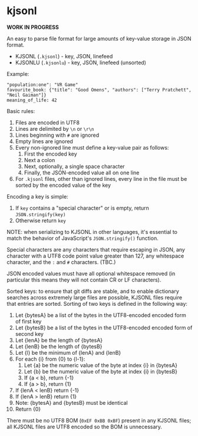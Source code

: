 # kjsonl

**WORK IN PROGRESS**

An easy to parse file format for large amounts of key-value storage in JSON format.

- KJSONL (`.kjsonl`) - key, JSON, linefeed
- KJSONLU (`.kjsonlu`) - key, JSON, linefeed (unsorted)

Example:

```
"population:one": "VR Game"
favourite_book: {"title": "Good Omens", "authors": ["Terry Pratchett", "Neil Gaiman"]}
meaning_of_life: 42
```

Basic rules:

1. Files are encoded in UTF8
1. Lines are delimited by `\n` or `\r\n`
1. Lines beginning with `#` are ignored
1. Empty lines are ignored
1. Every non-ignored line must define a key-value pair as follows:
   1. First the encoded key
   1. Next a colon
   1. Next, optionally, a single space character
   1. Finally, the JSON-encoded value all on one line
1. For `.kjsonl` files, other than ignored lines, every line in the file must
   be sorted by the encoded value of the key

Encoding a key is simple:

1. If `key` contains a "special character" or is empty, return `JSON.stringify(key)`
1. Otherwise return `key`

NOTE: when serializing to KJSONL in other languages, it's essential to match
the behavior of JavaScript's `JSON.stringify()` function.

Special characters are any characters that require escaping in JSON, any
character with a UTF8 code point value greater than 127, any whitespace
character, and the `:` and `#` characters. (TBC.)

JSON encoded values must have all optional whitespace removed (in particular
this means they will not contain CR or LF characters).

Sorted keys: to ensure that git diffs are stable, and to enable dictionary
searches across extremely large files are possible, KJSONL files require that
entries are sorted. Sorting of two keys is defined in the following way:

1. Let {bytesA} be a list of the bytes in the UTF8-encoded encoded form of first key
1. Let {bytesB} be a list of the bytes in the UTF8-encoded encoded form of second key
1. Let {lenA} be the length of {bytesA}
1. Let {lenB} be the length of {bytesB}
1. Let {l} be the minimum of {lenA} and {lenB}
1. For each {i} from {0} to {l-1}:
   1. Let {a} be the numeric value of the byte at index {i} in {bytesA}
   1. Let {b} be the numeric value of the byte at index {i} in {bytesB}
   1. If {a < b}, return {-1}
   1. If {a > b}, return {1}
1. If {lenA < lenB} return {-1}
1. If {lenA > lenB} return {1}
1. Note: {bytesA} and {bytesB} must be identical
1. Return {0}

There must be no UTF8 BOM (`0xEF 0xBB 0xBF`) present in any KJSONL files; all
KJSONL files are UTF8 encoded so the BOM is unnecessary.
